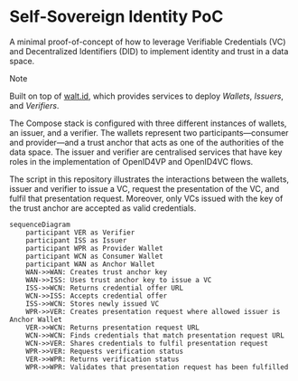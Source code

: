 # Self-Sovereign Identity PoC

A minimal proof-of-concept of how to leverage Verifiable Credentials (VC) and Decentralized Identifiers (DID) to implement identity and trust in a data space.

> [!NOTE]  
> Built on top of [walt.id](https://docs.oss.walt.id/), which provides services to deploy _Wallets_, _Issuers_, and _Verifiers_.

The Compose stack is configured with three different instances of wallets, an issuer, and a verifier.
The wallets represent two participants—consumer and provider—and a trust anchor that acts as one of the authorities of the data space. The issuer and verifier are centralised services that have key roles in the implementation of OpenID4VP and OpenID4VC flows.

The script in this repository illustrates the interactions between the wallets, issuer and verifier to issue a VC, request the presentation of the VC, and fulfil that presentation request. Moreover, only VCs issued with the key of the trust anchor are accepted as valid credentials.

```mermaid
sequenceDiagram
    participant VER as Verifier
    participant ISS as Issuer
    participant WPR as Provider Wallet
    participant WCN as Consumer Wallet
    participant WAN as Anchor Wallet
    WAN->>WAN: Creates trust anchor key
    WAN->>ISS: Uses trust anchor key to issue a VC
    ISS->>WCN: Returns credential offer URL
    WCN->>ISS: Accepts credential offer
    ISS->>WCN: Stores newly issued VC
    WPR->>VER: Creates presentation request where allowed issuer is Anchor Wallet
    VER->>WCN: Returns presentation request URL
    WCN->>WCN: Finds credentials that match presentation request URL
    WCN->>VER: Shares credentials to fulfil presentation request
    WPR->>VER: Requests verification status
    VER->>WPR: Returns verification status
    WPR->>WPR: Validates that presentation request has been fulfilled
```

